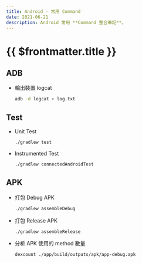 ```yaml
---
title: Android - 常用 Command
date: 2021-06-21
description: Android 常用 **Command 整合筆記**。
---
```


# {{ $frontmatter.title }}


## ADB
* 輸出裝置 logcat
  ```bash
  adb -d logcat > log.txt
  ```


## Test
* Unit Test
  ```bash
  ./gradlew test
  ```

* Instrumented Test
  ```bash
  ./gradlew connectedAndroidTest
  ```


## APK
* 打包 Debug APK
  ```bash
  ./gradlew assembleDebug
  ```

* 打包 Release APK
  ```bash
  ./gradlew assembleRelease
  ```

* 分析 APK 使用的 method 數量
  ```bash
  dexcount ./app/build/outputs/apk/app-debug.apk
  ```
